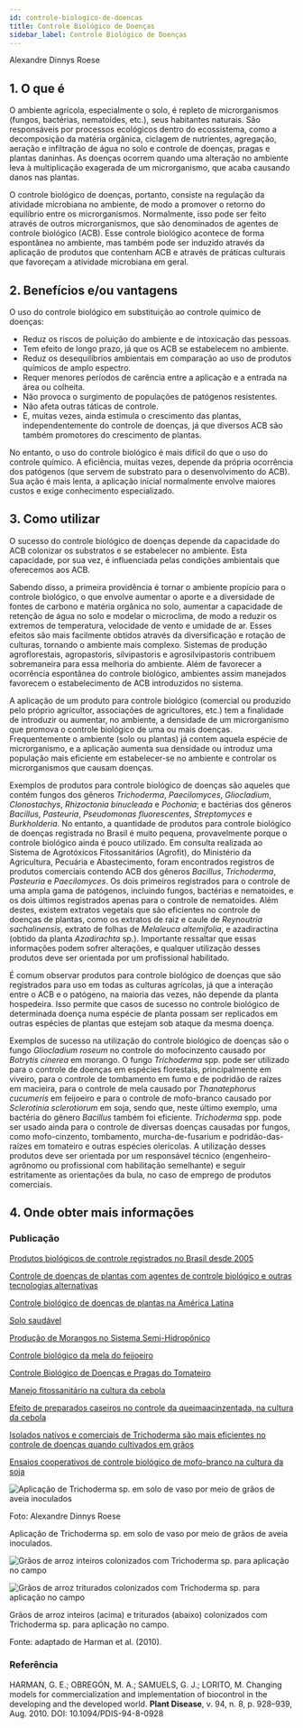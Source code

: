 ```yaml
---
id: controle-biologico-de-doencas
title: Controle Biológico de Doenças
sidebar_label: Controle Biológico de Doenças
---
```


<div class="center-textArticle">Alexandre Dinnys Roese</div>

## **1. O que é**

O ambiente agrícola, especialmente o solo, é repleto de
microrganismos (fungos, bactérias, nematoides, etc.), seus
habitantes naturais. São responsáveis por processos ecológicos
dentro do ecossistema, como a decomposição da matéria
orgânica, ciclagem de nutrientes, agregação, aeração e
infiltração de água no solo e controle de doenças, pragas e
plantas daninhas. As doenças ocorrem quando uma alteração no
ambiente leva à multiplicação exagerada de um microrganismo,
que acaba causando danos nas plantas.

O controle biológico de doenças, portanto, consiste na regulação
da atividade microbiana no ambiente, de modo a promover o
retorno do equilíbrio entre os microrganismos. Normalmente,
isso pode ser feito através de outros microrganismos, que são
denominados de agentes de controle biológico (ACB). Esse
controle biológico acontece de forma espontânea no ambiente,
mas também pode ser induzido através da aplicação de produtos
que contenham ACB e através de práticas culturais que
favoreçam a atividade microbiana em geral.

## **2. Benefícios e/ou vantagens**

O uso do controle biológico em substituição ao controle químico
de doenças:

- Reduz os riscos de poluição do ambiente e de intoxicação das
  pessoas.
- Tem efeito de longo prazo, já que os ACB se estabelecem no
  ambiente.
- Reduz os desequilíbrios ambientais em comparação ao uso
  de produtos químicos de amplo espectro.
- Requer menores períodos de carência entre a aplicação e a
  entrada na área ou colheita.
- Não provoca o surgimento de populações de patógenos
  resistentes.
- Não afeta outras táticas de controle.
- E, muitas vezes, ainda estimula o crescimento das plantas,
  independentemente do controle de doenças, já que diversos
  ACB são também promotores do crescimento de plantas.

No entanto, o uso do controle biológico é mais difícil do que o uso
do controle químico. A eficiência, muitas vezes, depende da
própria ocorrência dos patógenos (que servem de substrato para
o desenvolvimento do ACB). Sua ação é mais lenta, a aplicação
inicial normalmente envolve maiores custos e exige
conhecimento especializado.

## **3. Como utilizar**

O sucesso do controle biológico de doenças depende da
capacidade do ACB colonizar os substratos e se estabelecer no
ambiente. Esta capacidade, por sua vez, é influenciada pelas
condições ambientais que oferecemos aos ACB.

Sabendo disso, a primeira providência é tornar o ambiente
propício para o controle biológico, o que envolve aumentar o
aporte e a diversidade de fontes de carbono e matéria orgânica
no solo, aumentar a capacidade de retenção de água no solo e
modelar o microclima, de modo a reduzir os extremos de
temperatura, velocidade de vento e umidade de ar. Esses efeitos
são mais facilmente obtidos através da diversificação e rotação
de culturas, tornando o ambiente mais complexo. Sistemas de
produção agroflorestais, agropastoris, silvipastoris e
agrosilvipastoris contribuem sobremaneira para essa melhoria
do ambiente. Além de favorecer a ocorrência espontânea do
controle biológico, ambientes assim manejados favorecem o
estabelecimento de ACB introduzidos no sistema.

A aplicação de um produto para controle biológico (comercial ou
produzido pelo próprio agricultor, associações de agricultores,
etc.) tem a finalidade de introduzir ou aumentar, no ambiente, a
densidade de um microrganismo que promova o controle
biológico de uma ou mais doenças. Frequentemente o ambiente
(solo ou plantas) já contem aquela espécie de microrganismo, e a
aplicação aumenta sua densidade ou introduz uma população
mais eficiente em estabelecer-se no ambiente e controlar os
microrganismos que causam doenças.

Exemplos de produtos para controle biológico de doenças são
aqueles que contém fungos dos gêneros _Trichoderma_,
_Paecilomyces_, _Gliocladium_, _Clonostachys_, _Rhizoctonia
binucleada_ e _Pochonia_; e bactérias dos gêneros _Bacillus_,
_Pasteuria_, _Pseudomonas_ _fluorescentes_, _Streptomyces_ e
_Burkholderia_. No entanto, a quantidade de produtos para
controle biológico de doenças registrada no Brasil é muito
pequena, provavelmente porque o controle biológico ainda é
pouco utilizado. Em consulta realizada ao Sistema de
Agrotóxicos Fitossanitários (Agrofit), do Ministério da Agricultura,
Pecuária e Abastecimento, foram encontrados registros de
produtos comerciais contendo ACB dos gêneros _Bacillus_,
_Trichoderma_, _Pasteuria_ e _Paecilomyces_. Os dois primeiros
registrados para o controle de uma ampla gama de patógenos,
incluindo fungos, bactérias e nematoides, e os dois últimos
registrados apenas para o controle de nematoides. Além destes,
existem extratos vegetais que são eficientes no controle de
doenças de plantas, como os extratos de raiz e caule de
_Reynoutria sachalinensis_, extrato de folhas de _Melaleuca
altemifolia_, e azadiractina (obtido da planta _Azadirachta_ sp.).
Importante ressaltar que essas informações podem sofrer
alterações, e qualquer utilização desses produtos deve ser
orientada por um profissional habilitado.

É comum observar produtos para controle biológico de doenças
que são registrados para uso em todas as culturas agrícolas, já
que a interação entre o ACB e o patógeno, na maioria das vezes,
não depende da planta hospedeira. Isso permite que casos de
sucesso no controle biológico de determinada doença numa
espécie de planta possam ser replicados em outras espécies de
plantas que estejam sob ataque da mesma doença.

Exemplos de sucesso na utilização do controle biológico de
doenças são o fungo _Gliocladium roseum_ no controle do mofocinzento causado por _Botrytis cinerea_ em morango. O fungo
_Trichoderma_ spp. pode ser utilizado para o controle de doenças
em espécies florestais, principalmente em viveiro, para o
controle de tombamento em fumo e de podridão de raízes em
macieira, para o controle de mela causado por _Thanatephorus
cucumeris_ em feijoeiro e para o controle de mofo-branco
causado por _Sclerotinia sclerotiorum_ em soja, sendo que, neste
último exemplo, uma bactéria do gênero _Bacillus_ também foi
eficiente. _Trichoderma_ spp. pode ser usado ainda para o controle
de diversas doenças causadas por fungos, como mofo-cinzento,
tombamento, murcha-de-fusarium e podridão-das-raízes em
tomateiro e outras espécies olerícolas. A utilização desses
produtos deve ser orientada por um responsável técnico
(engenheiro-agrônomo ou profissional com habilitação
semelhante) e seguir estritamente as orientações da bula, no
caso de emprego de produtos comerciais.

## **4. Onde obter mais informações**

### Publicação

[Produtos biológicos de controle registrados no Brasil desde 2005](https://www.abcbio.org.br/biodefensivos-registrados/)

[Controle de doenças de plantas com agentes de controle biológico e outras tecnologias alternativas](https://bit.ly/2N4KzG6)

[Controle biológico de doenças de plantas na América Latina](https://bit.ly/36wRkbj)

[Solo saudável](https://bit.ly/2R0gcSv)

[Produção de Morangos no Sistema Semi-Hidropônico](https://bit.ly/2takG0P)

[Controle biológico da mela do feijoeiro](https://bit.ly/2RGHfDZ)

[Controle Biológico de Doenças e Pragas do Tomateiro](https://bit.ly/2RHNnM9)

[Manejo fitossanitário na cultura da cebola](https://bit.ly/36FyqhV)

[Efeito de preparados caseiros no controle da queimaacinzentada, na cultura da cebola](https://bit.ly/318bir0)

[Isolados nativos e comerciais de Trichoderma são mais eficientes no controle de doenças quando cultivados em grãos](https://bit.ly/2FwZ80Y)

[Ensaios cooperativos de controle biológico de mofo-branco na cultura da soja](https://bit.ly/3aS5JBE)

![Aplicação de Trichoderma sp. em solo de vaso por meio de grãos de aveia inoculados](img/docs/14_controle_doencas/FOTO_01.jpg)

Foto: Alexandre Dinnys Roese

<div className="center-textImage">
Aplicação de Trichoderma sp. em solo de vaso
por meio de grãos de aveia inoculados. 
</div>

![Grãos de arroz inteiros colonizados com Trichoderma sp. para aplicação no campo](img/docs/14_controle_doencas/FOTO_02.jpg)

![Grãos de arroz triturados colonizados com Trichoderma sp. para aplicação no campo](img/docs/14_controle_doencas/FOTO_02.jpg)

<div className="center-textImage">
Grãos de arroz inteiros (acima) e triturados (abaixo)
colonizados com Trichoderma sp.
para aplicação no campo.
</div>
<p>Fonte: adaptado de Harman et al. (2010).</p>

### Referência

HARMAN, G. E.; OBREGÓN, M. A.; SAMUELS, G. J.; LORITO, M. Changing
models for commercialization and implementation of biocontrol in the developing
and the developed world. **Plant Disease**, v. 94, n. 8, p. 928–939, Aug. 2010.
DOI: 10.1094/PDIS-94-8-0928
